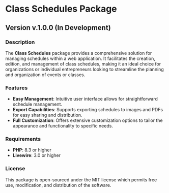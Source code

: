 # Class Schedules Package

## Version v.1.0.0 (In Development)

### Description
The **Class Schedules** package provides a comprehensive solution for managing schedules within a web application. It facilitates the creation, edition, and management of class schedules, making it an ideal choice for organizations or individual entrepreneurs looking to streamline the planning and organization of events or classes.

### Features
- **Easy Management**: Intuitive user interface allows for straightforward schedule management.
- **Export Capabilities**: Supports exporting schedules to images and PDFs for easy sharing and distribution.
- **Full Customization**: Offers extensive customization options to tailor the appearance and functionality to specific needs.

### Requirements
- **PHP**: 8.3 or higher
- **Livewire**: 3.0 or higher

### License
This package is open-sourced under the MIT license which permits free use, modification, and distribution of the software.
